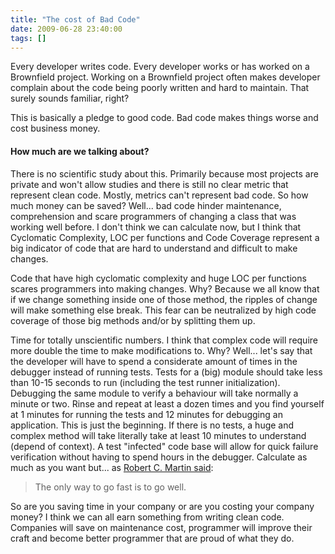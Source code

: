 ```yaml
---
title: "The cost of Bad Code"
date: 2009-06-28 23:40:00
tags: []
---
```


Every developer writes code. Every developer works or has worked on a Brownfield project. Working on a Brownfield project often makes developer complain about the code being poorly written and hard to maintain. That surely sounds familiar, right?

This is basically a pledge to good code. Bad code makes things worse and cost business money.

#### How much are we talking about?

There is no scientific study about this. Primarily because most projects are private and won't allow studies and there is still no clear metric that represent clean code. Mostly, metrics can't represent bad code. So how much money can be saved? Well... bad code hinder maintenance, comprehension and scare programmers of changing a class that was working well before. I don't think we can calculate now, but I think that Cyclomatic Complexity, LOC per functions and Code Coverage represent a big indicator of code that are hard to understand and difficult to make changes.

Code that have high cyclomatic complexity and huge LOC per functions scares programmers into making changes. Why? Because we all know that if we change something inside one of those method, the ripples of change will make something else break. This fear can be neutralized by high code coverage of those big methods and/or by splitting them up.

Time for totally unscientific numbers. I think that complex code will require more double the time to make modifications to. Why? Well... let's say that the developer will have to spend a considerate amount of times in the debugger instead of running tests. Tests for a (big) module should take less than 10-15 seconds to run (including the test runner initialization). Debugging the same module to verify a behaviour will take normally a minute or two. Rinse and repeat at least a dozen times and you find yourself at 1 minutes for running the tests and 12 minutes for debugging an application. This is just the beginning. If there is no tests, a huge and complex method will take literally take at least 10 minutes to understand (depend of context). A test "infected" code base will allow for quick failure verification without having to spend hours in the debugger. Calculate as much as you want but... as [Robert C. Martin said](http://www.artima.com/weblogs/viewpost.jsp?thread=51769):

> The only way to go fast is to go well.

So are you saving time in your company or are you costing your company money? I think we can all earn something from writing clean code. Companies will save on maintenance cost, programmer will improve their craft and become better programmer that are proud of what they do.

